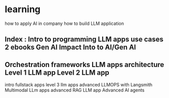 # learning

how to apply AI in company
how to build LLM application


Index : 
Intro to programming
LLM apps use cases
2 ebooks
Gen AI Impact
Into to AI/Gen AI
--
Orchestration frameworks
LLM apps architecture 
Level 1 LLM app
Level 2 LLM app
--
intro fullstack apps
level 3 llm apps
advanced LLMOPS with Langsmith
Multimodal LLm apps
advanced RAG LLM app
Advanced AI agents


